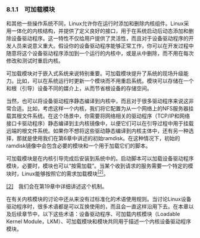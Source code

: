 ### 8.1.1　可加载模块

和其他一些操作系统不同，Linux允许你在运行时添加和删除内核组件。Linux采用一体化的内核结构，并提供了定义良好的接口，用于在系统启动后动态添加和删除设备驱动程序。这一特性不仅给用户提供了灵活性，而且对于设备驱动程序的开发人员来说意义重大。假设你的设备驱动程序能够正常工作，你可以在开发过程中随意将这个设备驱动程序添加到一个运行的内核中，或是从中删除，而不用在每次修改和测试时重启内核。

可加载模块对于嵌入式系统来说特别重要。可加载模块提升了系统的现场升级能力。比如，可以在系统运行时更新一个模块而不用重启系统。模块可以存储在一个和根（引导）设备不同的媒介上，从而节省根设备的存储空间。

当然，也可以将设备驱动程序静态编译到内核中，而且对于很多驱动程序来说这非常合适。比如，考虑这样一个内核，我们将它配置为从一个网络上的NFS服务器挂载其根文件系统。在这个场景中，你需要将网络相关的驱动程序（TCP/IP和网络接口卡驱动程序）静态编译到主内核镜像中，以便它们可以在引导过程中用于挂载远端的根文件系统。如果你不想将这些驱动静态编译到内核主体中，还有另一种选择，那就是使用我们在第6章中讲述的初始ramdisk。在这种情况下，初始的ramdisk镜像中会包含必要的模块和一个用于加载它们的脚本。

可加载模块是在内核引导完成后安装到系统中的。启动脚本可以加载设备驱动程序模块，必要时，模块也可以“按需加载”。当某个收到请求的服务需要一个特定的模块时，Linux能够按照它的需求加载模块<a class="my_markdown" href="['#anchor082']"><sup class="my_markdown">[2]</sup></a>。

<a class="my_markdown" href="['#ac082']">[2]</a>　我们会在第19章中详细讲述这个机制。

在有关内核模块的讨论中还从来没有过标准化的术语使用规则。当讨论Linux设备驱动程序时，很多术语都是可以互换使用的，而且会一直这样沿用下去。在本章以及后续章节中，以下这些术语：设备驱动程序、可加载内核模块（Loadable Kernel Module，LKM）、可加载模块和模块共同用于描述一个内核设备驱动程序模块。

